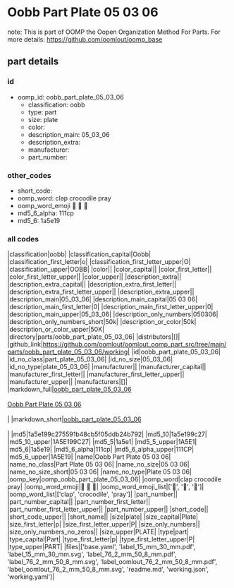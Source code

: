 # Oobb Part Plate 05 03 06  

note: This is part of OOMP the Oopen Organization Method For Parts. For more details: https://github.com/oomlout/oomp_base

##  part details





### id
* oomp_id: oobb_part_plate_05_03_06
  * classification: oobb
  * type: part
  * size: plate
  * color: 
  * description_main: 05_03_06
  * description_extra: 
  * manufacturer: 
  * part_number: 

### other_codes
* short_code: 
* oomp_word: clap crocodile pray
* oomp_word_emoji :clap: :crocodile: :pray:
* md5_6_alpha: 111cp
* md5_6: 1a5e19

### all codes 
|classification|oobb|
|classification_capital|Oobb|
|classification_first_letter|o|
|classification_first_letter_upper|O|
|classification_upper|OOBB|
|color||
|color_capital||
|color_first_letter||
|color_first_letter_upper||
|color_upper||
|description_extra||
|description_extra_capital||
|description_extra_first_letter||
|description_extra_first_letter_upper||
|description_extra_upper||
|description_main|05_03_06|
|description_main_capital|05 03 06|
|description_main_first_letter|0|
|description_main_first_letter_upper|0|
|description_main_upper|05_03_06|
|description_only_numbers|050306|
|description_only_numbers_short|50k|
|description_or_color|50k|
|description_or_color_upper|50K|
|directory|parts/oobb_part_plate_05_03_06|
|distributors|[]|
|github_link|https://github.com/oomlout/oomlout_oomp_part_src/tree/main/parts/oobb_part_plate_05_03_06/working|
|id|oobb_part_plate_05_03_06|
|id_no_class|part_plate_05_03_06|
|id_no_size|05_03_06|
|id_no_type|plate_05_03_06|
|manufacturer||
|manufacturer_capital||
|manufacturer_first_letter||
|manufacturer_first_letter_upper||
|manufacturer_upper||
|manufacturers|[]|
|markdown_full|[oobb_part_plate_05_03_06](https://github.com/oomlout/oomlout_oomp_part_src/tree/main/parts/oobb_part_plate_05_03_06/working)<br>[](https://github.com/oomlout/oomlout_oomp_part_src/tree/main/parts/oobb_part_plate_05_03_06/working)<br>[Oobb Part Plate 05 03 06](https://github.com/oomlout/oomlout_oomp_part_src/tree/main/parts/oobb_part_plate_05_03_06/working)<br><br>|
|markdown_short|[oobb_part_plate_05_03_06](https://github.com/oomlout/oomlout_oomp_part_src/tree/main/parts/oobb_part_plate_05_03_06/working)<br><br>|
|md5|1a5e199c275591b48cb5f05ddb24b792|
|md5_10|1a5e199c27|
|md5_10_upper|1A5E199C27|
|md5_5|1a5e1|
|md5_5_upper|1A5E1|
|md5_6|1a5e19|
|md5_6_alpha|111cp|
|md5_6_alpha_upper|111CP|
|md5_6_upper|1A5E19|
|name|Oobb Part Plate 05 03 06|
|name_no_class|Part Plate 05 03 06|
|name_no_size|05 03 06|
|name_no_size_short|05 03 06|
|name_no_type|Plate 05 03 06|
|oomp_key|oomp_oobb_part_plate_05_03_06|
|oomp_word|clap crocodile pray|
|oomp_word_emoji|:clap: :crocodile: :pray:|
|oomp_word_emoji_list|[':clap:', ':crocodile:', ':pray:']|
|oomp_word_list|['clap', 'crocodile', 'pray']|
|part_number||
|part_number_capital||
|part_number_first_letter||
|part_number_first_letter_upper||
|part_number_upper||
|short_code||
|short_code_upper||
|short_name||
|size|plate|
|size_capital|Plate|
|size_first_letter|p|
|size_first_letter_upper|P|
|size_only_numbers||
|size_only_numbers_no_zeros||
|size_upper|PLATE|
|type|part|
|type_capital|Part|
|type_first_letter|p|
|type_first_letter_upper|P|
|type_upper|PART|
|files|['base.yaml', 'label_15_mm_30_mm.pdf', 'label_15_mm_30_mm.svg', 'label_76_2_mm_50_8_mm.pdf', 'label_76_2_mm_50_8_mm.svg', 'label_oomlout_76_2_mm_50_8_mm.pdf', 'label_oomlout_76_2_mm_50_8_mm.svg', 'readme.md', 'working.json', 'working.yaml']|
